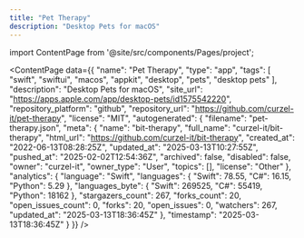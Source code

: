 ```yaml
---
title: "Pet Therapy"
description: "Desktop Pets for macOS"
---
```

import ContentPage from '@site/src/components/Pages/project';

<ContentPage
    data={{
  "name": "Pet Therapy",
  "type": "app",
  "tags": [
    "swift",
    "swiftui",
    "macos",
    "appkit",
    "desktop",
    "pets",
    "desktop pets"
  ],
  "description": "Desktop Pets for macOS",
  "site_url": "https://apps.apple.com/app/desktop-pets/id1575542220",
  "repository_platform": "github",
  "repository_url": "https://github.com/curzel-it/pet-therapy",
  "license": "MIT",
  "autogenerated": {
    "filename": "pet-therapy.json",
    "meta": {
      "name": "bit-therapy",
      "full_name": "curzel-it/bit-therapy",
      "html_url": "https://github.com/curzel-it/bit-therapy",
      "created_at": "2022-06-13T08:28:25Z",
      "updated_at": "2025-03-13T10:27:55Z",
      "pushed_at": "2025-02-02T12:54:36Z",
      "archived": false,
      "disabled": false,
      "owner": "curzel-it",
      "owner_type": "User",
      "topics": [],
      "license": "Other"
    },
    "analytics": {
      "language": "Swift",
      "languages": {
        "Swift": 78.55,
        "C#": 16.15,
        "Python": 5.29
      },
      "languages_byte": {
        "Swift": 269525,
        "C#": 55419,
        "Python": 18162
      },
      "stargazers_count": 267,
      "forks_count": 20,
      "open_issues_count": 0,
      "forks": 20,
      "open_issues": 0,
      "watchers": 267,
      "updated_at": "2025-03-13T18:36:45Z"
    },
    "timestamp": "2025-03-13T18:36:45Z"
  }
}}
/>
